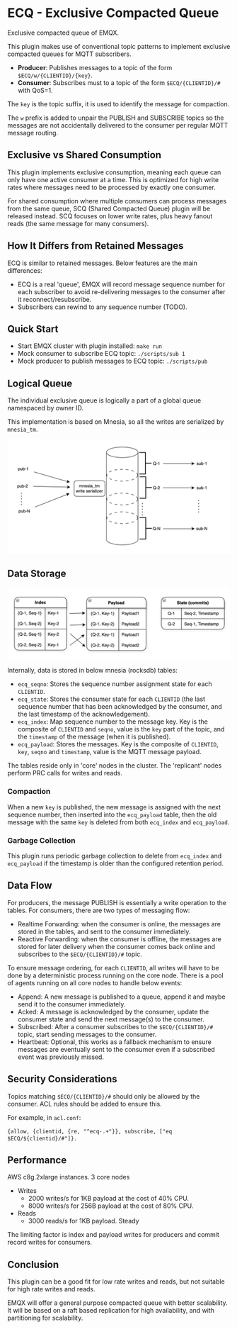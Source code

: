 # ECQ - Exclusive Compacted Queue

Exclusive compacted queue of EMQX.

This plugin makes use of conventional topic patterns to implement exclusive compacted queues for MQTT subscribers.

- **Producer**: Publishes messages to a topic of the form `$ECQ/w/{CLIENTID}/{key}`.
- **Consumer**: Subscribes must to a topic of the form `$ECQ/{CLIENTID}/#` with QoS=1.

The `key` is the topic suffix, it is used to identify the message for compaction.

The `w` prefix is added to unpair the PUBLISH and SUBSCRIBE topics so the messages are not accidentally delivered to the consumer per regular MQTT message routing.

## Exclusive vs Shared Consumption

This plugin implements exclusive consumption, meaning each queue can only have one active consumer at a time. This is optimized for high write rates where messages need to be processed by exactly one consumer.

For shared consumption where multiple consumers can process messages from the same queue, SCQ (Shared Compacted Queue) plugin will be released instead. SCQ focuses on lower write rates, plus heavy fanout reads (the same message for many consumers).

## How It Differs from Retained Messages

ECQ is similar to retained messages. Below features are the main differences:

- ECQ is a real 'queue', EMQX will record message sequence number for each subscriber to avoid re-delivering messages to the consumer after it reconnect/resubscribe.
- Subscribers can rewind to any sequence number (TODO).

## Quick Start

- Start EMQX cluster with plugin installed: `make run`
- Mock consumer to subscribe ECQ topic: `./scripts/sub 1`
- Mock producer to publish messages to ECQ topic: `./scripts/pub`

## Logical Queue

The individual exclusive queue is logically a part of a global queue namespaced by owner ID.

This implementation is based on Mnesia, so all the writes are serialized by `mnesia_tm`.

![Logical Queue](logical-queue.png)

## Data Storage

![Tables](tables.png)


Internally, data is stored in below mnesia (rocksdb) tables:

- `ecq_seqno`: Stores the sequence number assignment state for each `CLIENTID`.
- `ecq_state`: Stores the consumer state for each `CLIENTID` (the last sequence number that has been acknowledged by the consumer, and the last timestamp of the acknowledgement).
- `ecq_index`: Map sequence number to the message key. Key is the composite of `CLIENTID` and `seqno`, value is the `key` part of the topic, and the `timestamp` of the message (when it is published).
- `ecq_payload`: Stores the messages. Key is the composite of `CLIENTID`, `key`, `seqno` and `timestamp`, value is the MQTT message payload.

The tables reside only in 'core' nodes in the cluster.
The 'replicant' nodes perform PRC calls for writes and reads.



### Compaction

When a new `key` is published, the new message is assigned with the next sequence number, then inserted into the `ecq_payload` table, then the old message with the same `key` is deleted from both `ecq_index` and `ecq_payload`.

### Garbage Collection

This plugin runs periodic garbage collection to delete from `ecq_index` and `ecq_payload` if the timestamp is older than the configured retention period.

## Data Flow

For producers, the message PUBLISH is essentially a write operation to the tables.
For consumers, there are two types of messaging flow:

- Realtime Forwarding: when the consumer is online, the messages are stored in the tables, and sent to the consumer immediately.
- Reactive Forwarding: when the consumer is offline, the messages are stored for later delivery when the consumer comes back online and subscribes to the `$ECQ/{CLIENTID}/#` topic.

To ensure message ordering, for each `CLIENTID`, all writes will have to be done by a deterministic process running on the core node. There is a pool of agents running on all core nodes to handle below events:

- Append: A new message is published to a queue, append it and maybe send it to the consumer immediately.
- Acked: A message is acknowledged by the consumer, update the consumer state and send the next message(s) to the consumer.
- Subscribed: After a consumer subscribes to the `$ECQ/{CLIENTID}/#` topic, start sending messages to the consumer.
- Heartbeat: Optional, this works as a fallback mechanism to ensure messages are eventually sent to the consumer even if a subscribed event was previously missed.

## Security Considerations

Topics matching `$ECQ/{CLIENTID}/#` should only be allowed by the consumer. ACL rules should be added to ensure this.

For example, in `acl.conf`:
```
{allow, {clientid, {re, "^ecq-.+"}}, subscribe, ["eq $ECQ/${clientid}/#"]}.
```

## Performance

AWS c8g.2xlarge instances. 3 core nodes

- Writes
  - 2000 writes/s for 1KB payload at the cost of 40% CPU.
  - 8000 writes/s for 256B payload at the cost of 80% CPU.
- Reads
  - 3000 reads/s for 1KB payload. Steady

The limiting factor is index and payload writes for producers and commit record writes for consumers.

## Conclusion

This plugin can be a good fit for low rate writes and reads, but not suitable for high rate writes and reads.

EMQX will offer a general purpose compacted queue with better scalability. It will be based on a raft based replication for high availability, and with partitioning for scalability.
